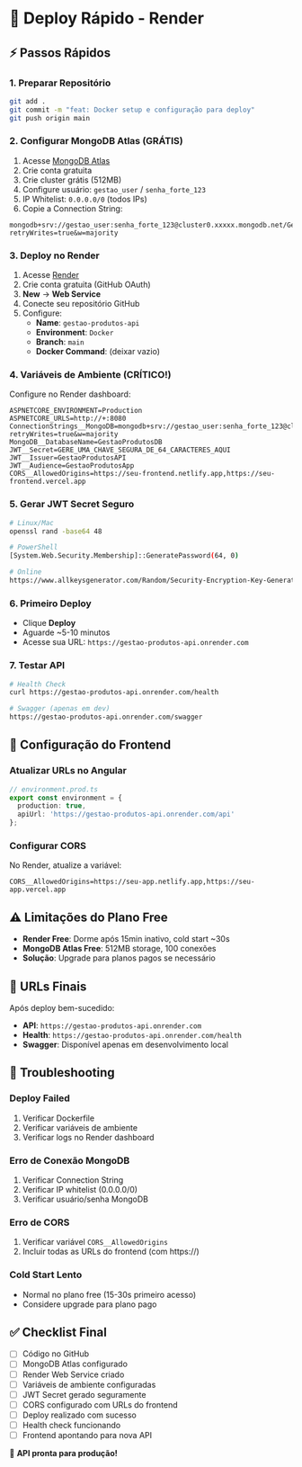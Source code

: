 # 🚀 Deploy Rápido - Render

## ⚡ Passos Rápidos

### 1. Preparar Repositório
```bash
git add .
git commit -m "feat: Docker setup e configuração para deploy"
git push origin main
```

### 2. Configurar MongoDB Atlas (GRÁTIS)
1. Acesse [MongoDB Atlas](https://www.mongodb.com/atlas)
2. Crie conta gratuita
3. Crie cluster grátis (512MB)
4. Configure usuário: `gestao_user` / `senha_forte_123`
5. IP Whitelist: `0.0.0.0/0` (todos IPs)
6. Copie a Connection String:
```
mongodb+srv://gestao_user:senha_forte_123@cluster0.xxxxx.mongodb.net/GestaoProdutosDB?retryWrites=true&w=majority
```

### 3. Deploy no Render
1. Acesse [Render](https://render.com)
2. Crie conta gratuita (GitHub OAuth)
3. **New** → **Web Service**
4. Conecte seu repositório GitHub
5. Configure:
   - **Name**: `gestao-produtos-api`
   - **Environment**: `Docker`
   - **Branch**: `main`
   - **Docker Command**: (deixar vazio)

### 4. Variáveis de Ambiente (CRÍTICO!)
Configure no Render dashboard:

```env
ASPNETCORE_ENVIRONMENT=Production
ASPNETCORE_URLS=http://+:8080
ConnectionStrings__MongoDB=mongodb+srv://gestao_user:senha_forte_123@cluster0.xxxxx.mongodb.net/GestaoProdutosDB?retryWrites=true&w=majority
MongoDB__DatabaseName=GestaoProdutosDB
JWT__Secret=GERE_UMA_CHAVE_SEGURA_DE_64_CARACTERES_AQUI
JWT__Issuer=GestaoProdutosAPI
JWT__Audience=GestaoProdutosApp
CORS__AllowedOrigins=https://seu-frontend.netlify.app,https://seu-frontend.vercel.app
```

### 5. Gerar JWT Secret Seguro
```bash
# Linux/Mac
openssl rand -base64 48

# PowerShell
[System.Web.Security.Membership]::GeneratePassword(64, 0)

# Online
https://www.allkeysgenerator.com/Random/Security-Encryption-Key-Generator.aspx
```

### 6. Primeiro Deploy
- Clique **Deploy**
- Aguarde ~5-10 minutos
- Acesse sua URL: `https://gestao-produtos-api.onrender.com`

### 7. Testar API
```bash
# Health Check
curl https://gestao-produtos-api.onrender.com/health

# Swagger (apenas em dev)
https://gestao-produtos-api.onrender.com/swagger
```

## 🔧 Configuração do Frontend

### Atualizar URLs no Angular
```typescript
// environment.prod.ts
export const environment = {
  production: true,
  apiUrl: 'https://gestao-produtos-api.onrender.com/api'
};
```

### Configurar CORS
No Render, atualize a variável:
```env
CORS__AllowedOrigins=https://seu-app.netlify.app,https://seu-app.vercel.app
```

## ⚠️ Limitações do Plano Free

- **Render Free**: Dorme após 15min inativo, cold start ~30s
- **MongoDB Atlas Free**: 512MB storage, 100 conexões
- **Solução**: Upgrade para planos pagos se necessário

## 🎯 URLs Finais

Após deploy bem-sucedido:
- **API**: `https://gestao-produtos-api.onrender.com`
- **Health**: `https://gestao-produtos-api.onrender.com/health`
- **Swagger**: Disponível apenas em desenvolvimento local

## 🐛 Troubleshooting

### Deploy Failed
1. Verificar Dockerfile
2. Verificar variáveis de ambiente
3. Verificar logs no Render dashboard

### Erro de Conexão MongoDB
1. Verificar Connection String
2. Verificar IP whitelist (0.0.0.0/0)
3. Verificar usuário/senha MongoDB

### Erro de CORS
1. Verificar variável `CORS__AllowedOrigins`
2. Incluir todas as URLs do frontend (com https://)

### Cold Start Lento
- Normal no plano free (15-30s primeiro acesso)
- Considere upgrade para plano pago

## ✅ Checklist Final

- [ ] Código no GitHub
- [ ] MongoDB Atlas configurado
- [ ] Render Web Service criado
- [ ] Variáveis de ambiente configuradas
- [ ] JWT Secret gerado seguramente
- [ ] CORS configurado com URLs do frontend
- [ ] Deploy realizado com sucesso
- [ ] Health check funcionando
- [ ] Frontend apontando para nova API

🎉 **API pronta para produção!**